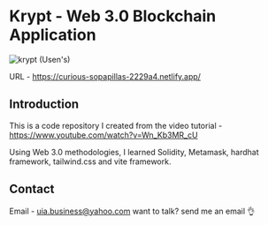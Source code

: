 # Krypt - Web 3.0 Blockchain Application
![krypt (Usen's)](https://user-images.githubusercontent.com/83946606/161163897-336d83aa-3867-420f-9765-3dc34bd66a86.png)

URL - https://curious-sopapillas-2229a4.netlify.app/ 

## Introduction
This is a code repository I created from the video tutorial - https://www.youtube.com/watch?v=Wn_Kb3MR_cU 

Using Web 3.0 methodologies, I learned Solidity, Metamask, hardhat framework, tailwind.css and vite framework. 

## Contact
Email - uia.business@yahoo.com 
want to talk? send me an email 👌
